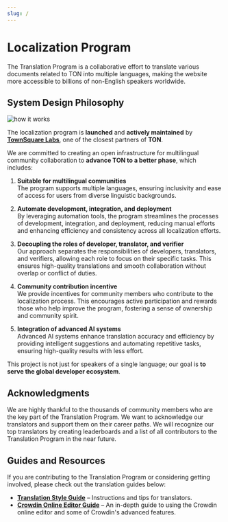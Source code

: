 ```yaml
---
slug: /
---
```


# Localization Program

The Translation Program is a collaborative effort to translate various documents related to TON into multiple languages, making the website more accessible to billions of non-English speakers worldwide.

## System Design Philosophy
![how it works](/img/localizationProgramGuideline/localization-program.png)

The localization program is **launched** and **actively maintained** by [**TownSquare Labs**](https://github.com/TownSquareXYZ), one of the closest partners of **TON**.

We are committed to creating an open infrastructure for multilingual community collaboration to **advance TON to a better phase**, which includes:

1. **Suitable for multilingual communities**  
   The program supports multiple languages, ensuring inclusivity and ease of access for users from diverse linguistic backgrounds.

2. **Automate development, integration, and deployment**  
   By leveraging automation tools, the program streamlines the processes of development, integration, and deployment, reducing manual efforts and enhancing efficiency and consistency across all localization efforts.

3. **Decoupling the roles of developer, translator, and verifier**  
   Our approach separates the responsibilities of developers, translators, and verifiers, allowing each role to focus on their specific tasks. This ensures high-quality translations and smooth collaboration without overlap or conflict of duties.

4. **Community contribution incentive**  
   We provide incentives for community members who contribute to the localization process. This encourages active participation and rewards those who help improve the program, fostering a sense of ownership and community spirit.

5. **Integration of advanced AI systems**  
   Advanced AI systems enhance translation accuracy and efficiency by providing intelligent suggestions and automating repetitive tasks, ensuring high-quality results with less effort.

This project is not just for speakers of a single language; our goal is **to serve the global developer ecosystem**.

## Acknowledgments
We are highly thankful to the thousands of community members who are the key part of the Translation Program. We want to acknowledge our translators and support them on their career paths. We will recognize our top translators by creating leaderboards and a list of all contributors to the Translation Program in the near future.

## Guides and Resources
If you are contributing to the Translation Program or considering getting involved, please check out the translation guides below:
* [**Translation Style Guide**](/docs/translation-style-guide) – Instructions and tips for translators.
* [**Crowdin Online Editor Guide**](https://support.crowdin.com/online-editor/) – An in-depth guide to using the Crowdin online editor and some of Crowdin's advanced features.
